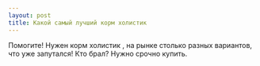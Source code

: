 ```yaml
---
layout: post 
title: Какой самый лучший корм холистик  
--- 
```

Помогите! Нужен корм холистик  , на рынке столько разных вариантов, что уже запутался! Кто брал? Нужно срочно купить.